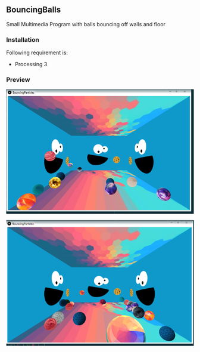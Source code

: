 ## BouncingBalls
Small Multimedia Program with balls bouncing off walls and floor

### Installation
Following requirement is:
* Processing 3

### Preview
![image1](https://github.com/PenguinRage/BouncingBalls/blob/master/BouncingParticles/images/balls.png)

![image2](https://github.com/PenguinRage/BouncingBalls/blob/master/BouncingParticles/images/balls2.png)
